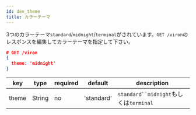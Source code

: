 ```yaml
---
id: dev_theme
title: カラーテーマ
---
```


3つのカラーテーマ`standard`/`midnight`/`terminal`がされています。`GET /viron`のレスポンスを編集してカラーテーマを指定して下さい。

```json
# GET /viron
{
  theme: 'midnight'
}
```

| key | type | required | default | description |
| ---- | ---- | -------- | ------- | ----------- |
| theme | String | no | 'standard' | `standard``midnight`もしくは`terminal` |
